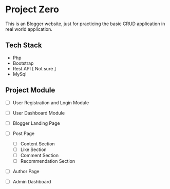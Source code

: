 # Project Zero

This is an Blogger website, just for practicing the basic CRUD application in real world application.


## Tech Stack
- Php
- Bootstrap
- Rest API [ Not sure ]
- MySql

## Project Module 
- [ ] User Registration and Login Module 
- [ ] User Dashboard Module
- [ ] Blogger Landing Page
- [ ] Post Page 
  - [ ] Content Section
  - [ ] Like Section
  - [ ] Comment Section
  - [ ] Recommendation Section
- [ ] Author Page
- [ ] Admin Dashboard



